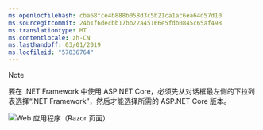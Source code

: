 ```yaml
---
ms.openlocfilehash: cba68fce4b888b058d3c5b21ca1ac6ea64d57d10
ms.sourcegitcommit: 24b1f6decbb17bb22a45166e5fdb0845c65af498
ms.translationtype: MT
ms.contentlocale: zh-CN
ms.lasthandoff: 03/01/2019
ms.locfileid: "57036764"
---
```

  > [!NOTE]
  > 要在 .NET Framework 中使用 ASP.NET Core，必须先从对话框最左侧的下拉列表选择“.NET Framework”，然后才能选择所需的 ASP.NET Core 版本。

  ![Web 应用程序（Razor 页面）](../tutorials/razor-pages/razor-pages-start/_static/np2.png)
